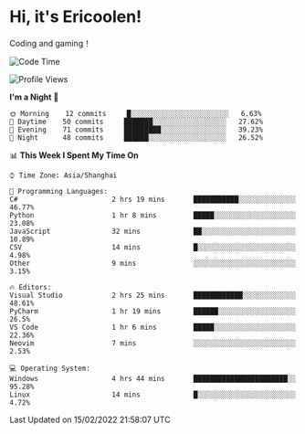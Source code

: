 # Hi, it's Ericoolen!
Coding and gaming！

<!--START_SECTION:waka-->
![Code Time](http://img.shields.io/badge/Code%20Time-177%20hrs%2033%20mins-blue)

![Profile Views](http://img.shields.io/badge/Profile%20Views-2-blue)

**I'm a Night 🦉** 

```text
🌞 Morning    12 commits     █░░░░░░░░░░░░░░░░░░░░░░░░   6.63% 
🌆 Daytime    50 commits     ███████░░░░░░░░░░░░░░░░░░   27.62% 
🌃 Evening    71 commits     █████████░░░░░░░░░░░░░░░░   39.23% 
🌙 Night      48 commits     ██████░░░░░░░░░░░░░░░░░░░   26.52%

```


📊 **This Week I Spent My Time On** 

```text
⌚︎ Time Zone: Asia/Shanghai

💬 Programming Languages: 
C#                       2 hrs 19 mins       ███████████░░░░░░░░░░░░░░   46.77% 
Python                   1 hr 8 mins         █████░░░░░░░░░░░░░░░░░░░░   23.08% 
JavaScript               32 mins             ██░░░░░░░░░░░░░░░░░░░░░░░   10.89% 
CSV                      14 mins             █░░░░░░░░░░░░░░░░░░░░░░░░   4.98% 
Other                    9 mins              ░░░░░░░░░░░░░░░░░░░░░░░░░   3.15%

🔥 Editors: 
Visual Studio            2 hrs 25 mins       ████████████░░░░░░░░░░░░░   48.61% 
PyCharm                  1 hr 19 mins        ██████░░░░░░░░░░░░░░░░░░░   26.5% 
VS Code                  1 hr 6 mins         █████░░░░░░░░░░░░░░░░░░░░   22.36% 
Neovim                   7 mins              ░░░░░░░░░░░░░░░░░░░░░░░░░   2.53%

💻 Operating System: 
Windows                  4 hrs 44 mins       ███████████████████████░░   95.28% 
Linux                    14 mins             █░░░░░░░░░░░░░░░░░░░░░░░░   4.72%

```


 Last Updated on 15/02/2022 21:58:07 UTC
<!--END_SECTION:waka-->

